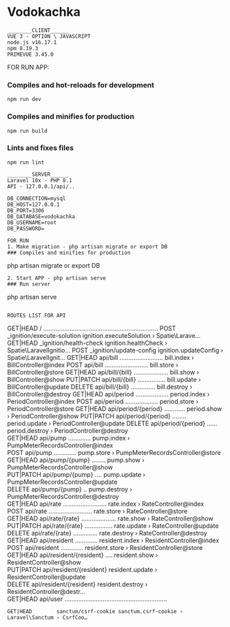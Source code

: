 ﻿# Vodokachka
```
________CLIENT______
VUE 3 - OPTION \ JAVASCRIPT
node.js v16.17.1
npm 8.19.3
PRIMEVUE 3.45.0
```
FOR RUN APP:

### Compiles and hot-reloads for development
```
npm run dev
```

### Compiles and minifies for production
```
npm run build
```

### Lints and fixes files
```
npm run lint
```
```
________SERVER______
Laravel 10x - PHP 8.1 
API - 127.0.0.1/api/..

DB_CONNECTION=mysql
DB_HOST=127.0.0.1
DB_PORT=3306
DB_DATABASE=vodokachka
DB_USERNAME=root
DB_PASSWORD=
```
```
FOR RUN 
1. Make migration - php artisan migrate or export DB
### Compiles and minifies for production
```
php artisan migrate or export DB
```
2. Start APP - php artisan serve
### Run server
```
php artisan serve
```

ROUTES LIST FOR API
```

GET|HEAD        / .................................................................. 
POST            _ignition/execute-solution ignition.executeSolution › Spatie\Larave…
GET|HEAD        _ignition/health-check ignition.healthCheck › Spatie\LaravelIgnitio…
POST            _ignition/update-config ignition.updateConfig › Spatie\LaravelIgnit…
GET|HEAD        api/bill ......................... bill.index › BillController@index
POST            api/bill ......................... bill.store › BillController@store
GET|HEAD        api/bill/{bill} .................... bill.show › BillController@show
PUT|PATCH       api/bill/{bill} ................ bill.update › BillController@update
DELETE          api/bill/{bill} .............. bill.destroy › BillController@destroy
GET|HEAD        api/period ................... period.index › PeriodController@index
POST            api/period ................... period.store › PeriodController@store
GET|HEAD        api/period/{period} ............ period.show › PeriodController@show
PUT|PATCH       api/period/{period} ........ period.update › PeriodController@update
DELETE          api/period/{period} ...... period.destroy › PeriodController@destroy  
GET|HEAD        api/pump ............. pump.index › PumpMeterRecordsController@index  
POST            api/pump ............. pump.store › PumpMeterRecordsController@store  
GET|HEAD        api/pump/{pump} ........ pump.show › PumpMeterRecordsController@show  
PUT|PATCH       api/pump/{pump} .... pump.update › PumpMeterRecordsController@update  
DELETE          api/pump/{pump} .. pump.destroy › PumpMeterRecordsController@destroy  
GET|HEAD        api/rate ......................... rate.index › RateController@index  
POST            api/rate ......................... rate.store › RateController@store  
GET|HEAD        api/rate/{rate} .................... rate.show › RateController@show  
PUT|PATCH       api/rate/{rate} ................ rate.update › RateController@update  
DELETE          api/rate/{rate} .............. rate.destroy › RateController@destroy  
GET|HEAD        api/resident ............. resident.index › ResidentController@index  
POST            api/resident ............. resident.store › ResidentController@store  
GET|HEAD        api/resident/{resident} .... resident.show › ResidentController@show  
PUT|PATCH       api/resident/{resident} resident.update › ResidentController@update   
DELETE          api/resident/{resident} resident.destroy › ResidentController@destr…  
GET|HEAD        api/user ...........................................................

```
GET|HEAD        sanctum/csrf-cookie sanctum.csrf-cookie › Laravel\Sanctum › CsrfCoo… 



